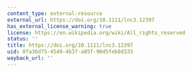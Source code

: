 ```yaml
---
content_type: external-resource
external_url: https://doi.org/10.1111/lnc3.12397
has_external_license_warning: true
license: https://en.wikipedia.org/wiki/All_rights_reserved
status: ''
title: https://doi.org/10.1111/lnc3.12397
uid: 0fa36d75-4549-4b37-a85f-90d5feb8d333
wayback_url: ''
---
```


